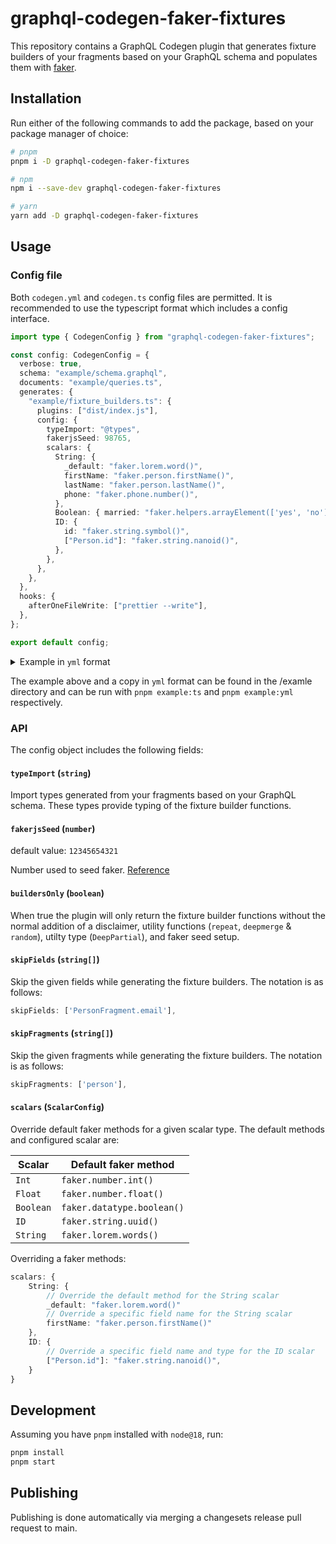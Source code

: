 # graphql-codegen-faker-fixtures

This repository contains a GraphQL Codegen plugin that generates fixture builders of your fragments based on your GraphQL schema and populates them with [faker](https://github.com/faker-js/faker).

## Installation

Run either of the following commands to add the package, based on your package manager of choice:

```sh
# pnpm
pnpm i -D graphql-codegen-faker-fixtures

# npm
npm i --save-dev graphql-codegen-faker-fixtures

# yarn
yarn add -D graphql-codegen-faker-fixtures
```

## Usage

### Config file

Both `codegen.yml` and `codegen.ts` config files are permitted. It is recommended to use the typescript format which includes a config interface.

```typescript
import type { CodegenConfig } from "graphql-codegen-faker-fixtures";

const config: CodegenConfig = {
  verbose: true,
  schema: "example/schema.graphql",
  documents: "example/queries.ts",
  generates: {
    "example/fixture_builders.ts": {
      plugins: ["dist/index.js"],
      config: {
        typeImport: "@types",
        fakerjsSeed: 98765,
        scalars: {
          String: {
            _default: "faker.lorem.word()",
            firstName: "faker.person.firstName()",
            lastName: "faker.person.lastName()",
            phone: "faker.phone.number()",
          },
          Boolean: { married: "faker.helpers.arrayElement(['yes', 'no'])" },
          ID: {
            id: "faker.string.symbol()",
            ["Person.id"]: "faker.string.nanoid()",
          },
        },
      },
    },
  },
  hooks: {
    afterOneFileWrite: ["prettier --write"],
  },
};

export default config;
```

<details>
    <summary>Example in <code>yml</code> format</summary>

    ### Example
    ```yml
    schema: example/schema.graphql
    documents: example/queries.ts
    verbose: true
    generates:
      example/fixture_builders.ts:
        plugins:
          - dist/index.js
        config:
          typeImport: "@types"
          fakerjsSeed: 98765
          scalars:
            String:
              _default: faker.lorem.word()
              firstName: faker.person.firstName()
              lastName: faker.person.lastName()
              phone: faker.phone.number()
            Boolean:
              married: faker.helpers.arrayElement(['yes', 'no'])
            ID:
              id: faker.string.symbol()
              Person.id: faker.string.nanoid()
    hooks:
      afterOneFileWrite:
        - prettier --write
    ```

</details>

The example above and a copy in `yml` format can be found in the /examle directory and can be run with `pnpm example:ts` and `pnpm example:yml` respectively.

### API

The config object includes the following fields:

#### `typeImport` (`string`)

Import types generated from your fragments based on your GraphQL schema. These types provide typing of the fixture builder functions.

#### `fakerjsSeed` (`number`)

default value: `12345654321`

Number used to seed faker.
[Reference](https://fakerjs.dev/guide/usage.html#reproducible-results)

#### `buildersOnly` (`boolean`)

When true the plugin will only return the fixture builder functions without the normal addition of a disclaimer, utility functions (`repeat`, `deepmerge` & `random`), utilty type (`DeepPartial`), and faker seed setup.

#### `skipFields` (`string[]`)

Skip the given fields while generating the fixture builders. The notation is as follows:

```typescript
skipFields: ['PersonFragment.email'],
```

#### `skipFragments` (`string[]`)

Skip the given fragments while generating the fixture builders. The notation is as follows:

```typescript
skipFragments: ['person'],
```

#### `scalars` (`ScalarConfig`)

Override default faker methods for a given scalar type. The default methods and configured scalar are:

| Scalar    | Default faker method       |
| --------- | -------------------------- |
| `Int`     | `faker.number.int()`       |
| `Float`   | `faker.number.float()`     |
| `Boolean` | `faker.datatype.boolean()` |
| `ID`      | `faker.string.uuid()`      |
| `String`  | `faker.lorem.words()`      |

Overriding a faker methods:

```typescript
scalars: {
    String: {
        // Override the default method for the String scalar
        _default: "faker.lorem.word()"
        // Override a specific field name for the String scalar
        firstName: "faker.person.firstName()"
    },
    ID: {
        // Override a specific field name and type for the ID scalar
        ["Person.id"]: "faker.string.nanoid()",
    }
}
```

## Development

Assuming you have `pnpm` installed with `node@18`, run:

```sh
pnpm install
pnpm start
```

## Publishing

Publishing is done automatically via merging a changesets release pull request to main.
